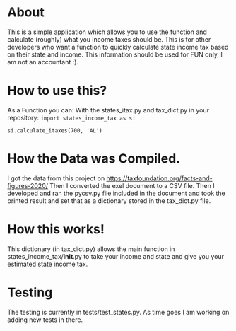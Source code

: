 # About
This is a simple application which allows you to use the function and calculate (roughly) what you income taxes should be.
This is for other developers who want a function to quickly calculate state income tax based on their state and income.
This information should be used for FUN only, I am not an accountant :).

# How to use this?
As a Function you can:
With the states_itax.py and tax_dict.py in your repository:
`import states_income_tax as si`

`si.calculate_itaxes(700, 'AL')`

# How the Data was Compiled.
I got the data from this project on https://taxfoundation.org/facts-and-figures-2020/
Then I converted the exel document to a CSV file. 
Then I developed and ran the pycsv.py file included in the document and took the printed result and set that as a dictionary stored
in the tax_dict.py file.

# How this works!
This dictionary (in tax_dict.py) allows the main function in states_income_tax/__init__.py to take your income and state and give you your estimated state income tax.

# Testing
The testing is currently in tests/test_states.py. As time goes I am working on adding new tests in there.

